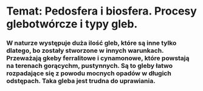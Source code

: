 # Temat: Pedosfera i biosfera. Procesy glebotwórcze i typy gleb.
### W naturze występuje duża ilość gleb, które są inne tylko dlatego, bo zostały stworzone w innych warunkach. Przeważają gkeby ferralitowe i cynamonowe, które powstają na terenach gorącychm, pustynnych. Są to gleby łatwo rozpadające się z powodu mocnych opadów w długich odstępach. Taka gleba jest trudna do uprawiania.
